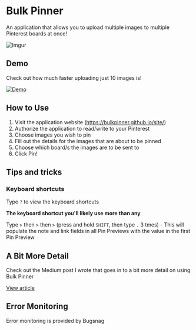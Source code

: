Bulk Pinner
======================
An application that allows you to upload multiple images to multiple Pinterest boards at once!

![Imgur](https://i.imgur.com/dWZ5hpL.png)

## Demo

Check out how much faster uploading just 10 images is!

[![Demo](https://i.imgur.com/2QkFPVo.png)](https://www.youtube.com/watch?v=E-NItREQ92M)

## How to Use

1. Visit the application website (https://bulkpinner.github.io/site/)
2. Authorize the application to read/write to your Pinterest
3. Choose images you wish to pin
4. Fill out the details for the images that are about to be pinned
5. Choose which board/s the images are to be sent to
6. Click Pin!

## Tips and tricks

### Keyboard shortcuts

Type `?` to view the keyboard shortcuts

**The keyboard shortcut you'll likely use more than any**

Type `>` then `>` then `>` (press and hold `SHIFT`, then type `.` 3 tmes) - This will populate the note and link fields in all Pin Previews with the value in the first Pin Preview

## A Bit More Detail

Check out the Medium post I wrote that goes in to a bit more detail on using Bulk Pinner

[View article](https://medium.com/@denno020/upload-multiple-images-to-pinterest-at-once-3fb0ec3737ea)

## Error Monitoring

Error monitoring is provided by Bugsnag
